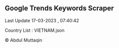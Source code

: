 

## Google Trends Keywords Scraper 
 
Last Update 17-03-2023 , 07:40:42

Country List :
VIETNAM.json



© Abdul Muttaqin 
